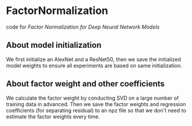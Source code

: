 # FactorNormalization
code for *Factor Normalization for Deep  Neural Network Models*

## About model initialization
We first initialize an AlexNet and a ResNet50, then we save the initialized model weights to ensure all experiments are based on same initialization.

## About factor weight and other coefficients
We calculate the factor weight by conducting SVD on a large number of training data in advanced. Then we save the factor weights and regression coefficients (for separating residual) to an npz file so that we don't need to estimate the factor weights every time. 
